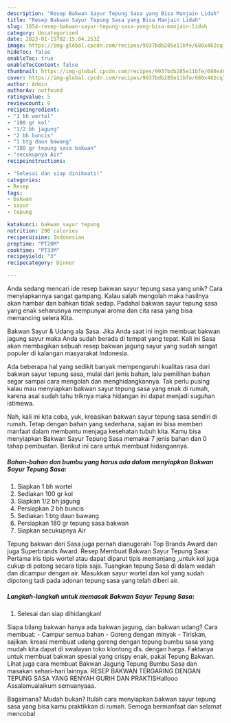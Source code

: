 ```yaml
---
description: "Resep Bakwan Sayur Tepung Sasa yang Bisa Manjain Lidah"
title: "Resep Bakwan Sayur Tepung Sasa yang Bisa Manjain Lidah"
slug: 1654-resep-bakwan-sayur-tepung-sasa-yang-bisa-manjain-lidah
category: Uncategorized
date: 2023-01-15T02:15:04.253Z
image: https://img-global.cpcdn.com/recipes/9937bdb285e11bfe/680x482cq70/bakwan-sayur-tepung-sasa-foto-resep-utama.jpg
hideToc: false
enableToc: true
enableTocContent: false
thumbnail: https://img-global.cpcdn.com/recipes/9937bdb285e11bfe/680x482cq70/bakwan-sayur-tepung-sasa-foto-resep-utama.jpg
cover: https://img-global.cpcdn.com/recipes/9937bdb285e11bfe/680x482cq70/bakwan-sayur-tepung-sasa-foto-resep-utama.jpg
author: Admin
authorAv: notfound
ratingvalue: 5
reviewcount: 9
recipeingredient:
- "1 bh wortel"
- "100 gr kol"
- "1/2 bh jagung"
- "2 bh buncis"
- "1 btg daun bawang"
- "180 gr tepung sasa bakwan"
- "secukupnya Air"
recipeinstructions:

- "Selesai dan siap dinikmati!"
categories:
- Resep
tags:
- bakwan
- sayur
- tepung

katakunci: bakwan sayur tepung 
nutrition: 290 calories
recipecuisine: Indonesian
preptime: "PT20M"
cooktime: "PT33M"
recipeyield: "3"
recipecategory: Dinner

---
```





Anda sedang mencari ide resep bakwan sayur tepung sasa yang unik? Cara menyiapkannya sangat gampang. Kalau salah mengolah maka hasilnya akan hambar dan bahkan tidak sedap. Padahal bakwan sayur tepung sasa yang enak seharusnya mempunyai aroma dan cita rasa yang bisa memancing selera Kita.





Bakwan Sayur &amp; Udang ala Sasa. Jika Anda saat ini ingin membuat bakwan jagung sayur maka Anda sudah berada di tempat yang tepat. Kali ini Sasa akan membagikan sebuah resep bakwan jagung sayur yang sudah sangat populer di kalangan masyarakat Indonesia.

Ada beberapa hal yang sedikit banyak mempengaruhi kualitas rasa dari bakwan sayur tepung sasa, mulai dari jenis bahan, lalu pemilihan bahan segar sampai cara mengolah dan menghidangkannya. Tak perlu pusing kalau mau menyiapkan bakwan sayur tepung sasa yang enak di rumah, karena asal sudah tahu triknya maka hidangan ini dapat menjadi suguhan istimewa.






Nah, kali ini kita coba, yuk, kreasikan bakwan sayur tepung sasa sendiri di rumah. Tetap dengan bahan yang sederhana, sajian ini bisa memberi manfaat dalam membantu menjaga kesehatan tubuh kita. Kamu bisa menyiapkan Bakwan Sayur Tepung Sasa memakai 7 jenis bahan dan 0 tahap pembuatan. Berikut ini cara untuk membuat hidangannya.

<!--inarticleads1-->

##### Bahan-bahan dan bumbu yang harus ada dalam menyiapkan Bakwan Sayur Tepung Sasa:

1. Siapkan 1 bh wortel
1. Sediakan 100 gr kol
1. Siapkan 1/2 bh jagung
1. Persiapkan 2 bh buncis
1. Sediakan 1 btg daun bawang
1. Persiapkan 180 gr tepung sasa bakwan
1. Siapkan secukupnya Air


Tepung bakwan dari Sasa juga pernah dianugerahi Top Brands Award dan juga Superbrands Award. Resep Membuat Bakwan Sayur Tepung Sasa: Pertama iris tipis wortel atau dapat diparut tipis memanjang ,untuk kol juga cukup di potong secara tipis saja. Tuangkan tepung Sasa di dalam wadah dan dicampur dengan air. Masukkan sayur wortel dan kol yang sudah dipotong tadi pada adonan tepung sasa yang telah diberi air. 

<!--inarticleads2-->

##### Langkah-langkah untuk memasak Bakwan Sayur Tepung Sasa:


1. Selesai dan siap dihidangkan!

Siapa bilang bakwan hanya ada bakwan jagung, dan bakwan udang? Cara membuat: - Campur semua bahan - Goreng dengan minyak - Tiriskan, sajikan. kreasi membuat udang goreng dengan tepung bumbu sasa yang mudah kita dapat di swalayan toko klontong dls. dengan harga. Faktanya untuk membuat bakwan spesial yang crispy enak, pakai Tepung Bakwan. Lihat juga cara membuat Bakwan Jagung Tepung Bumbu Sasa dan masakan sehari-hari lainnya. RESEP BAKWAN TERGARING DENGAN TEPUNG SASA YANG RENYAH GURIH DAN PRAKTISHallooo Assalamualaikum semuanyaaa. 

Bagaimana? Mudah bukan? Itulah cara menyiapkan bakwan sayur tepung sasa yang bisa kamu praktikkan di rumah. Semoga bermanfaat dan selamat mencoba!

